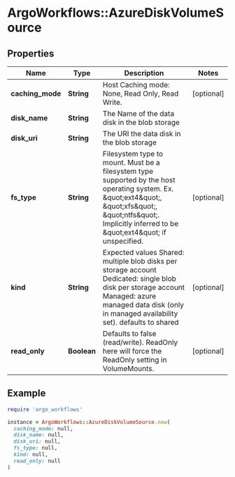 # ArgoWorkflows::AzureDiskVolumeSource

## Properties

| Name | Type | Description | Notes |
| ---- | ---- | ----------- | ----- |
| **caching_mode** | **String** | Host Caching mode: None, Read Only, Read Write. | [optional] |
| **disk_name** | **String** | The Name of the data disk in the blob storage |  |
| **disk_uri** | **String** | The URI the data disk in the blob storage |  |
| **fs_type** | **String** | Filesystem type to mount. Must be a filesystem type supported by the host operating system. Ex. \&quot;ext4\&quot;, \&quot;xfs\&quot;, \&quot;ntfs\&quot;. Implicitly inferred to be \&quot;ext4\&quot; if unspecified. | [optional] |
| **kind** | **String** | Expected values Shared: multiple blob disks per storage account  Dedicated: single blob disk per storage account  Managed: azure managed data disk (only in managed availability set). defaults to shared | [optional] |
| **read_only** | **Boolean** | Defaults to false (read/write). ReadOnly here will force the ReadOnly setting in VolumeMounts. | [optional] |

## Example

```ruby
require 'argo_workflows'

instance = ArgoWorkflows::AzureDiskVolumeSource.new(
  caching_mode: null,
  disk_name: null,
  disk_uri: null,
  fs_type: null,
  kind: null,
  read_only: null
)
```

